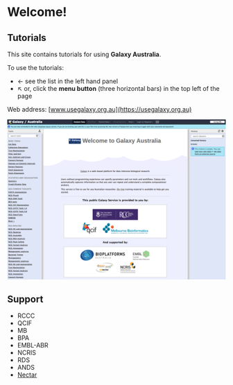 # Welcome!

## Tutorials

This site contains tutorials for using **Galaxy Australia**.

To use the tutorials:

* &#8592; see the list in the left hand panel
* &#8598; or, click the **menu button** (three horizontal bars) in the top left of the page

Web address: [www.usegalaxy.org.au](https://usegalaxy.org.au)

![galaxy-aust](galaxy-aust.png)

## Support

* RCCC
* QCIF
* MB
* BPA
* EMBL-ABR
* NCRIS
* RDS
* ANDS
* [Nectar](http://www.nectar.org.au/)
